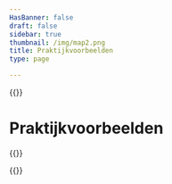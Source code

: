 ```yaml
---
HasBanner: false
draft: false
sidebar: true
thumbnail: /img/map2.png
title: Praktijkvoorbeelden
type: page

---
```

{{<content-start >}}
# Praktijkvoorbeelden
{{<usecases >}}

{{<content-end >}}
